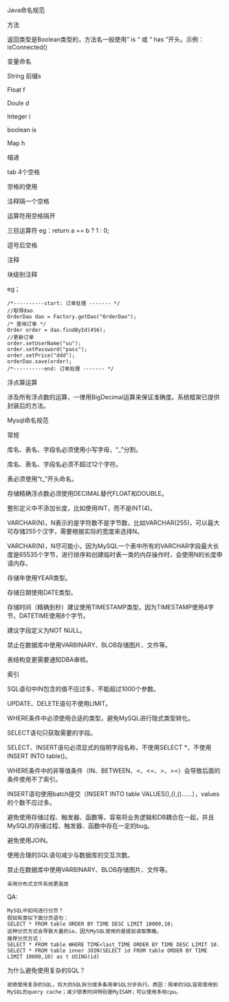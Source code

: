 Java命名规范

方法

返回类型是Boolean类型的，方法名一般使用” is “ 或 “ has ”开头。示例：isConnected()

变量命名

String  前缀s

Float f

Doule d

Integer i

boolean is

Map h

缩进

tab 4个空格

空格的使用

注释隔一个空格

运算符用空格隔开

三目运算符  eg：return a == b ? 1 : 0;

逗号后空格

注释

块级别注释

eg；

    /*----------start: 订单处理 ------- */
    //取得dao
    OrderDao dao = Factory.getDao("OrderDao");
    /* 查询订单 */
    Order order = dao.findById(456);
    //更新订单
    order.setUserName("uu");
    order.setPassword("pass");
    order.setPrice("ddd");
    orderDao.save(order);
    /*----------end: 订单处理 ------- */

浮点算运算

涉及所有浮点数的运算，一律用BigDecimal运算来保证准确度。系统框架已提供封装后的方法。

Mysql命名规范

常规

库名、表名、字段名必须使用小写字母，“_”分割。

库名、表名、字段名必须不超过12个字符。

表必须使用“t_”开头命名。

存储精确浮点数必须使用DECIMAL替代FLOAT和DOUBLE。

整形定义中不添加长度，比如使用INT，而不是INT(4)。

VARCHAR(N)，N表示的是字符数不是字节数，比如VARCHAR(255)，可以最大可存储255个汉字，需要根据实际的宽度来选择N。

VARCHAR(N)，N尽可能小，因为MySQL一个表中所有的VARCHAR字段最大长度是65535个字节，进行排序和创建临时表一类的内存操作时，会使用N的长度申请内存。

存储年使用YEAR类型。

存储日期使用DATE类型。

存储时间（精确到秒）建议使用TIMESTAMP类型，因为TIMESTAMP使用4字节，DATETIME使用8个字节。

建议字段定义为NOT NULL。

禁止在数据库中使用VARBINARY、BLOB存储图片、文件等。

表结构变更需要通知DBA审核。

索引

SQL语句中IN包含的值不应过多，不能超过1000个参数。

UPDATE、DELETE语句不使用LIMIT。

WHERE条件中必须使用合适的类型，避免MySQL进行隐式类型转化。

SELECT语句只获取需要的字段。

SELECT、INSERT语句必须显式的指明字段名称，不使用SELECT *，不使用INSERT INTO table()。

WHERE条件中的非等值条件（IN、BETWEEN、<、<=、>、>=）会导致后面的条件使用不了索引。

INSERT语句使用batch提交（INSERT INTO table VALUES(),(),()……），values的个数不应过多。

避免使用存储过程、触发器、函数等，容易将业务逻辑和DB耦合在一起，并且MySQL的存储过程、触发器、函数中存在一定的bug。

避免使用JOIN。

使用合理的SQL语句减少与数据库的交互次数。

禁止在数据库中使用VARBINARY、BLOB存储图片、文件等。

    采用分布式文件系统更高效

QA:

    MySQL中如何进行分页？
    假如有类似下面分页语句：
    SELECT * FROM table ORDER BY TIME DESC LIMIT 10000,10;
    这种分页方式会导致大量的io，因为MySQL使用的是提前读取策略。
    推荐分页方式：
    SELECT * FROM table WHERE TIME<last_TIME ORDER BY TIME DESC LIMIT 10.
    SELECT * FROM table inner JOIN(SELECT id FROM table ORDER BY TIME LIMIT 10000,10) as t USING(id)

为什么避免使用复杂的SQL？

    拒绝使用复杂的SQL，将大的SQL拆分成多条简单SQL分步执行。原因：简单的SQL容易使用到MySQL的query cache；减少锁表时间特别是MyISAM；可以使用多核cpu。
